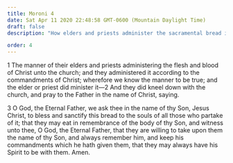 ```yaml
---
title: Moroni 4
date: Sat Apr 11 2020 22:48:58 GMT-0600 (Mountain Daylight Time)
draft: false
description: "How elders and priests administer the sacramental bread is explained. About A.D. 401–21."

order: 4
---
```

    
1 The manner of their elders and priests administering the flesh and blood of Christ unto the church; and they administered it according to the commandments of Christ; wherefore we know the manner to be true; and the elder or priest did minister it—2 And they did kneel down with the church, and pray to the Father in the name of Christ, saying.

3 O God, the Eternal Father, we ask thee in the name of thy Son, Jesus Christ, to bless and sanctify this bread to the souls of all those who partake of it; that they may eat in remembrance of the body of thy Son, and witness unto thee, O God, the Eternal Father, that they are willing to take upon them the name of thy Son, and always remember him, and keep his commandments which he hath given them, that they may always have his Spirit to be with them. Amen.
